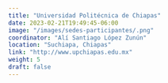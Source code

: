 ```yaml
---
title: "Universidad Politécnica de Chiapas"
date: 2023-02-21T19:49:45-06:00
image: "/images/sedes-participantes/.png"
coordinator: "Alí Santiago López Zunún" 
location: "Suchiapa, Chiapas"
link: "http://www.upchiapas.edu.mx"
weight: 5
draft: false
---
```


